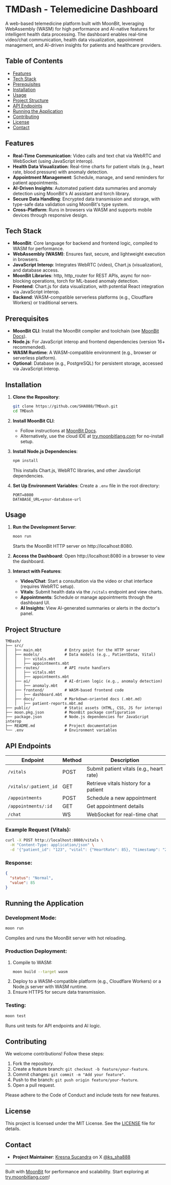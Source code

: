 # TMDash - Telemedicine Dashboard

A web-based telemedicine platform built with MoonBit, leveraging WebAssembly (WASM) for high performance and AI-native features for intelligent health data processing. The dashboard enables real-time video/chat communication, health data visualization, appointment management, and AI-driven insights for patients and healthcare providers.

## Table of Contents

- [Features](#features)
- [Tech Stack](#tech-stack)
- [Prerequisites](#prerequisites)
- [Installation](#installation)
- [Usage](#usage)
- [Project Structure](#project-structure)
- [API Endpoints](#api-endpoints)
- [Running the Application](#running-the-application)
- [Contributing](#contributing)
- [License](#license)
- [Contact](#contact)

## Features

- **Real-Time Communication**: Video calls and text chat via WebRTC and WebSocket (using JavaScript interop).
- **Health Data Visualization**: Real-time charts for patient vitals (e.g., heart rate, blood pressure) with anomaly detection.
- **Appointment Management**: Schedule, manage, and send reminders for patient appointments.
- **AI-Driven Insights**: Automated patient data summaries and anomaly detection using MoonBit's AI assistant and torch library.
- **Secure Data Handling**: Encrypted data transmission and storage, with type-safe data validation using MoonBit's type system.
- **Cross-Platform**: Runs in browsers via WASM and supports mobile devices through responsive design.

## Tech Stack

- **MoonBit**: Core language for backend and frontend logic, compiled to WASM for performance.
- **WebAssembly (WASM)**: Ensures fast, secure, and lightweight execution in browsers.
- **JavaScript Interop**: Integrates WebRTC (video), Chart.js (visualization), and database access.
- **MoonBit Libraries**: http, http_router for REST APIs, async for non-blocking operations, torch for ML-based anomaly detection.
- **Frontend**: Chart.js for data visualization, with potential React integration via JavaScript interop.
- **Backend**: WASM-compatible serverless platforms (e.g., Cloudflare Workers) or traditional servers.

## Prerequisites

- **MoonBit CLI**: Install the MoonBit compiler and toolchain (see [MoonBit Docs](https://www.moonbitlang.com/docs/)).
- **Node.js**: For JavaScript interop and frontend dependencies (version 16+ recommended).
- **WASM Runtime**: A WASM-compatible environment (e.g., browser or serverless platform).
- **Optional**: Database (e.g., PostgreSQL) for persistent storage, accessed via JavaScript interop.

## Installation

1. **Clone the Repository**:
   ```bash
   git clone https://github.com/SHA888/TMDash.git
   cd TMDash
   ```

2. **Install MoonBit CLI**:
   - Follow instructions at [MoonBit Docs](https://www.moonbitlang.com/docs/).
   - Alternatively, use the cloud IDE at [try.moonbitlang.com](https://try.moonbitlang.com) for no-install setup.

3. **Install Node.js Dependencies**:
   ```bash
   npm install
   ```
   This installs Chart.js, WebRTC libraries, and other JavaScript dependencies.

4. **Set Up Environment Variables**:
   Create a `.env` file in the root directory:
   ```env
   PORT=8080
   DATABASE_URL=your-database-url
   ```

## Usage

1. **Run the Development Server**:
   ```bash
   moon run
   ```
   Starts the MoonBit HTTP server on http://localhost:8080.

2. **Access the Dashboard**:
   Open http://localhost:8080 in a browser to view the dashboard.

3. **Interact with Features**:
   - **Video/Chat**: Start a consultation via the video or chat interface (requires WebRTC setup).
   - **Vitals**: Submit health data via the `/vitals` endpoint and view charts.
   - **Appointments**: Schedule or manage appointments through the dashboard UI.
   - **AI Insights**: View AI-generated summaries or alerts in the doctor's panel.

## Project Structure

```
TMDash/
├── src/
│   ├── main.mbt          # Entry point for the HTTP server
│   ├── models/           # Data models (e.g., PatientData, Vital)
│   │   ├── vitals.mbt
│   │   ├── appointments.mbt
│   ├── routes/           # API route handlers
│   │   ├── vitals.mbt
│   │   ├── appointments.mbt
│   ├── ai/               # AI-driven logic (e.g., anomaly detection)
│   │   ├── anomaly.mbt
│   ├── frontend/         # WASM-based frontend code
│   │   ├── dashboard.mbt
│   ├── docs/             # Markdown-oriented docs (.mbt.md)
│   │   ├── patient-reports.mbt.md
├── public/               # Static assets (HTML, CSS, JS for interop)
├── moon.pkg.json         # MoonBit package configuration
├── package.json          # Node.js dependencies for JavaScript interop
├── README.md             # Project documentation
└── .env                  # Environment variables
```

## API Endpoints

| Endpoint | Method | Description |
|----------|--------|-------------|
| `/vitals` | POST | Submit patient vitals (e.g., heart rate) |
| `/vitals/:patient_id` | GET | Retrieve vitals history for a patient |
| `/appointments` | POST | Schedule a new appointment |
| `/appointments/:id` | GET | Get appointment details |
| `/chat` | WS | WebSocket for real-time chat |

### Example Request (Vitals):

```bash
curl -X POST http://localhost:8080/vitals \
  -H "Content-Type: application/json" \
  -d '{"patient_id": "123", "vital": {"HeartRate": 85}, "timestamp": "2025-06-05T12:00:00Z"}'
```

### Response:

```json
{
  "status": "Normal",
  "value": 85
}
```

## Running the Application

### Development Mode:
```bash
moon run
```
Compiles and runs the MoonBit server with hot reloading.

### Production Deployment:
1. Compile to WASM:
   ```bash
   moon build --target wasm
   ```
2. Deploy to a WASM-compatible platform (e.g., Cloudflare Workers) or a Node.js server with WASM runtime.
3. Ensure HTTPS for secure data transmission.

### Testing:
```bash
moon test
```
Runs unit tests for API endpoints and AI logic.

## Contributing

We welcome contributions! Follow these steps:

1. Fork the repository.
2. Create a feature branch: `git checkout -b feature/your-feature`.
3. Commit changes: `git commit -m "Add your feature"`.
4. Push to the branch: `git push origin feature/your-feature`.
5. Open a pull request.

Please adhere to the Code of Conduct and include tests for new features.

## License

This project is licensed under the MIT License. See the [LICENSE](LICENSE) file for details.

## Contact

- **Project Maintainer**: [Kresna Sucandra](https://github.com/SHA888) on X [@ks_sha888](https://x.com/ks_sha888)

---

Built with [MoonBit](https://moonbitlang.com/) for performance and scalability. Start exploring at [try.moonbitlang.com](https://try.moonbitlang.com/)!
